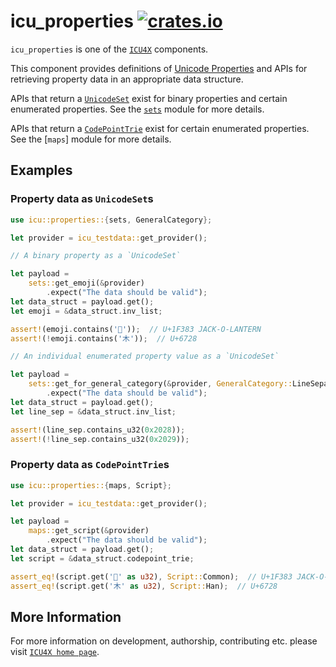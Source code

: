 # icu_properties [![crates.io](http://meritbadge.herokuapp.com/icu_properties)](https://crates.io/crates/icu_properties)

`icu_properties` is one of the [`ICU4X`] components.

This component provides definitions of [Unicode Properties] and APIs for
retrieving property data in an appropriate data structure.

APIs that return a [`UnicodeSet`] exist for binary properties and certain enumerated
properties. See the [`sets`] module for more details.

APIs that return a [`CodePointTrie`] exist for certain enumerated properties. See the
[`maps`] module for more details.

## Examples

### Property data as `UnicodeSet`s

```rust
use icu::properties::{sets, GeneralCategory};

let provider = icu_testdata::get_provider();

// A binary property as a `UnicodeSet`

let payload =
    sets::get_emoji(&provider)
        .expect("The data should be valid");
let data_struct = payload.get();
let emoji = &data_struct.inv_list;

assert!(emoji.contains('🎃'));  // U+1F383 JACK-O-LANTERN
assert!(!emoji.contains('木'));  // U+6728

// An individual enumerated property value as a `UnicodeSet`

let payload =
    sets::get_for_general_category(&provider, GeneralCategory::LineSeparator)
        .expect("The data should be valid");
let data_struct = payload.get();
let line_sep = &data_struct.inv_list;

assert!(line_sep.contains_u32(0x2028));
assert!(!line_sep.contains_u32(0x2029));
```

### Property data as `CodePointTrie`s

```rust
use icu::properties::{maps, Script};

let provider = icu_testdata::get_provider();

let payload =
    maps::get_script(&provider)
        .expect("The data should be valid");
let data_struct = payload.get();
let script = &data_struct.codepoint_trie;

assert_eq!(script.get('🎃' as u32), Script::Common);  // U+1F383 JACK-O-LANTERN
assert_eq!(script.get('木' as u32), Script::Han);  // U+6728
```

[`ICU4X`]: ../icu/index.html
[Unicode Properties]: https://unicode-org.github.io/icu/userguide/strings/properties.html
[`UnicodeSet`]: icu_uniset::UnicodeSet
[`CodePointTrie`]: icu_codepointtrie::codepointtrie::CodePointTrie
[`sets`]: crate::sets

## More Information

For more information on development, authorship, contributing etc. please visit [`ICU4X home page`](https://github.com/unicode-org/icu4x).
